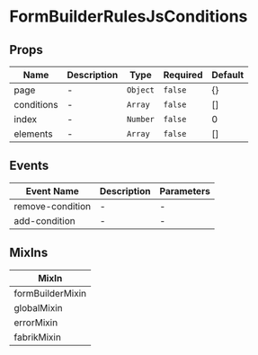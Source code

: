 # FormBuilderRulesJsConditions

## Props

<!-- @vuese:FormBuilderRulesJsConditions:props:start -->
|Name|Description|Type|Required|Default|
|---|---|---|---|---|
|page|-|`Object`|`false`|{}|
|conditions|-|`Array`|`false`|[]|
|index|-|`Number`|`false`|0|
|elements|-|`Array`|`false`|[]|

<!-- @vuese:FormBuilderRulesJsConditions:props:end -->


## Events

<!-- @vuese:FormBuilderRulesJsConditions:events:start -->
|Event Name|Description|Parameters|
|---|---|---|
|remove-condition|-|-|
|add-condition|-|-|

<!-- @vuese:FormBuilderRulesJsConditions:events:end -->


## MixIns

<!-- @vuese:FormBuilderRulesJsConditions:mixIns:start -->
|MixIn|
|---|
|formBuilderMixin|
|globalMixin|
|errorMixin|
|fabrikMixin|

<!-- @vuese:FormBuilderRulesJsConditions:mixIns:end -->


